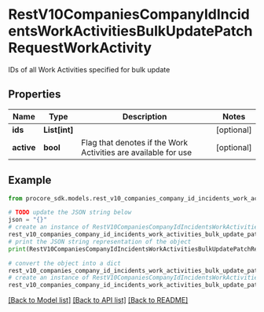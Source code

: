 # RestV10CompaniesCompanyIdIncidentsWorkActivitiesBulkUpdatePatchRequestWorkActivity

IDs of all Work Activities specified for bulk update

## Properties

Name | Type | Description | Notes
------------ | ------------- | ------------- | -------------
**ids** | **List[int]** |  | [optional] 
**active** | **bool** | Flag that denotes if the Work Activities are available for use | [optional] 

## Example

```python
from procore_sdk.models.rest_v10_companies_company_id_incidents_work_activities_bulk_update_patch_request_work_activity import RestV10CompaniesCompanyIdIncidentsWorkActivitiesBulkUpdatePatchRequestWorkActivity

# TODO update the JSON string below
json = "{}"
# create an instance of RestV10CompaniesCompanyIdIncidentsWorkActivitiesBulkUpdatePatchRequestWorkActivity from a JSON string
rest_v10_companies_company_id_incidents_work_activities_bulk_update_patch_request_work_activity_instance = RestV10CompaniesCompanyIdIncidentsWorkActivitiesBulkUpdatePatchRequestWorkActivity.from_json(json)
# print the JSON string representation of the object
print(RestV10CompaniesCompanyIdIncidentsWorkActivitiesBulkUpdatePatchRequestWorkActivity.to_json())

# convert the object into a dict
rest_v10_companies_company_id_incidents_work_activities_bulk_update_patch_request_work_activity_dict = rest_v10_companies_company_id_incidents_work_activities_bulk_update_patch_request_work_activity_instance.to_dict()
# create an instance of RestV10CompaniesCompanyIdIncidentsWorkActivitiesBulkUpdatePatchRequestWorkActivity from a dict
rest_v10_companies_company_id_incidents_work_activities_bulk_update_patch_request_work_activity_from_dict = RestV10CompaniesCompanyIdIncidentsWorkActivitiesBulkUpdatePatchRequestWorkActivity.from_dict(rest_v10_companies_company_id_incidents_work_activities_bulk_update_patch_request_work_activity_dict)
```
[[Back to Model list]](../README.md#documentation-for-models) [[Back to API list]](../README.md#documentation-for-api-endpoints) [[Back to README]](../README.md)



